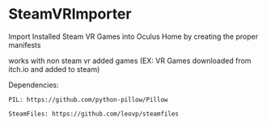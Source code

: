 # SteamVRImporter
Import Installed Steam VR Games into Oculus Home by creating the proper manifests

works with non steam vr added games (EX: VR Games downloaded from itch.io and added to steam)  

Dependencies:

    PIL: https://github.com/python-pillow/Pillow
    
    SteamFiles: https://github.com/leovp/steamfiles